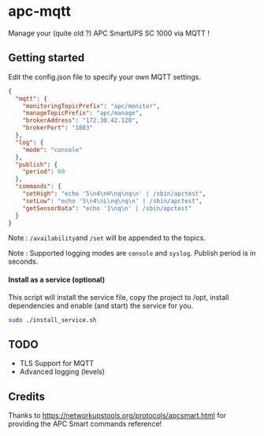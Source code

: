 # apc-mqtt

Manage your (quite old ?) APC SmartUPS SC 1000 via MQTT !

## Getting started 

Edit the config.json file to specify your own MQTT settings.

```json
{
  "mqtt": {
    "monitoringTopicPrefix": "apc/monitor",
    "manageTopicPrefix": "apc/manage",
    "brokerAddress": "172.30.42.120",
    "brokerPort": "1883"
  },
  "log": {
    "mode": "console"
  },
  "publish": {
    "period": 60
  },
  "commands": {
    "setHigh": "echo '5\n4\nH\nq\nq\n' | /sbin/apctest",
    "setLow": "echo '5\n4\nL\nq\nq\n' | /sbin/apctest",
    "getSensorData": "echo '1\nq\n' | /sbin/apctest"
  }
}
```

Note : `/availability`and `/set` will be appended to the topics.

Note : Supported logging modes are `console` and `syslog`. Publish period is in seconds.

#### Install as a service (optional)

This script will install the service file, copy the project to /opt, install dependencies
and enable (and start) the service for you.

```bash
sudo ./install_service.sh
```

## TODO

- TLS Support for MQTT
- Advanced logging (levels)

## Credits

Thanks to https://networkupstools.org/protocols/apcsmart.html for providing the APC Smart commands reference!
